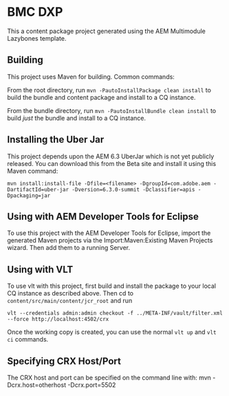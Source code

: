 # BMC DXP

This a content package project generated using the AEM Multimodule Lazybones template.

## Building

This project uses Maven for building. Common commands:

From the root directory, run ``mvn -PautoInstallPackage clean install`` to build the bundle and content package and install to a CQ instance.

From the bundle directory, run ``mvn -PautoInstallBundle clean install`` to build *just* the bundle and install to a CQ instance.

## Installing the Uber Jar

This project depends upon the AEM 6.3 UberJar which is not yet publicly released. You can download this from the Beta site and install it using this Maven command:

    mvn install:install-file -Dfile=<filename> -DgroupId=com.adobe.aem -DartifactId=uber-jar -Dversion=6.3.0-summit -Dclassifier=apis -Dpackaging=jar

## Using with AEM Developer Tools for Eclipse

To use this project with the AEM Developer Tools for Eclipse, import the generated Maven projects via the Import:Maven:Existing Maven Projects wizard. Then add them to a running Server.

## Using with VLT

To use vlt with this project, first build and install the package to your local CQ instance as described above. Then cd to `content/src/main/content/jcr_root` and run

    vlt --credentials admin:admin checkout -f ../META-INF/vault/filter.xml --force http://localhost:4502/crx

Once the working copy is created, you can use the normal ``vlt up`` and ``vlt ci`` commands.

## Specifying CRX Host/Port

The CRX host and port can be specified on the command line with:
mvn -Dcrx.host=otherhost -Dcrx.port=5502 <goals>